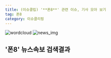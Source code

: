```yaml
---
title: (이슈클립) '**폰8**' 관련 이슈, 기사 모아 보기
tag: 폰8
category: 이슈클리핑
---
```

![wordcloud](https://s3.ap-northeast-2.amazonaws.com/lyrics101-wordcloud/2018-09-26-1537939942.png)
![news_img](https://user-images.githubusercontent.com/42597476/44507050-1206f400-a6e4-11e8-8d98-7ffbfebb353f.png)
## **'**폰8**'** 뉴스속보 검색결과

